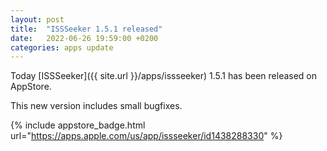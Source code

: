 ```yaml
---
layout: post
title:  "ISSSeeker 1.5.1 released"
date:   2022-06-26 19:59:00 +0200
categories: apps update
---
```


Today [ISSSeeker]({{ site.url }}/apps/issseeker) 1.5.1 has been released on AppStore.

This new version includes small bugfixes.

{% include appstore_badge.html url="https://apps.apple.com/us/app/issseeker/id1438288330" %}

